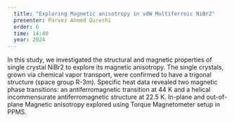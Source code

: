 ```yaml
---
  title: "Exploring Magnetic anisotropy in vdW Multiferroic NiBr2"
  presenter: Parvez Ahmed Qureshi
  order: 6
  time: 14:40
  year: 2024
---
```

In this study, we investigated the structural and magnetic properties of single crystal NiBr2 to explore its magnetic anisotropy. The single crystals, grown via chemical vapor transport, were confirmed to have a trigonal structure (space group R-3m). Specific heat data revealed two magnetic phase transitions: an antiferromagnetic transition at 44 K and a helical incommensurate antiferromagnetic structure at 22.5 K. In-plane and out-of-plane Magnetic anisotropy explored using Torque Magnetometer setup in PPMS.
